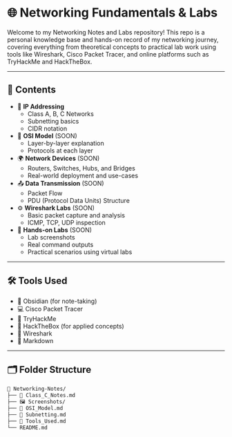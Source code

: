 # 🌐 Networking Fundamentals & Labs

Welcome to my Networking Notes and Labs repository! This repo is a personal knowledge base and hands-on record of my networking journey, covering everything from theoretical concepts to practical lab work using tools like Wireshark, Cisco Packet Tracer, and online platforms such as TryHackMe and HackTheBox.

---

## 📘 Contents

- 🔢 **IP Addressing**
  - Class A, B, C Networks
  - Subnetting basics
  - CIDR notation
- 📡 **OSI Model** (SOON)
  - Layer-by-layer explanation
  - Protocols at each layer
- 🌍 **Network Devices** (SOON)
  - Routers, Switches, Hubs, and Bridges
  - Real-world deployment and use-cases
- 📤 **Data Transmission** (SOON)
  - Packet Flow
  - PDU (Protocol Data Units) Structure
- ⚙️ **Wireshark Labs** (SOON)
  - Basic packet capture and analysis
  - ICMP, TCP, UDP inspection
- 🧪 **Hands-on Labs** (SOON)
  - Lab screenshots
  - Real command outputs
  - Practical scenarios using virtual labs

---

## 🛠️ Tools Used

- 🐍 Obsidian (for note-taking)
- 💻 Cisco Packet Tracer
- 🧠 TryHackMe
- 🔐 HackTheBox (for applied concepts)
- 🧪 Wireshark
- 📝 Markdown

---

## 🗂️ Folder Structure

```bash
📁 Networking-Notes/
├── 📒 Class_C_Notes.md
├── 🖼️ Screenshots/
├── 📘 OSI_Model.md
├── 📄 Subnetting.md
├── 🔧 Tools_Used.md
└── README.md
